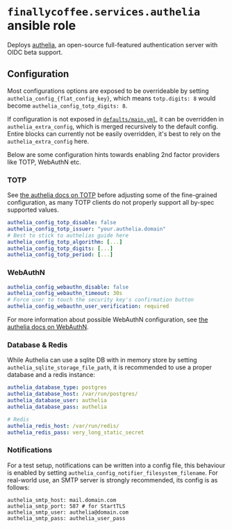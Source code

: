 # `finallycoffee.services.authelia` ansible role

Deploys [authelia](https://www.authelia.com), an open-source full-featured
authentication server with OIDC beta support.

## Configuration

Most configurations options are exposed to be overrideable by setting
`authelia_config_{flat_config_key}`, which means `totp.digits: 8`
would become `authelia_config_totp_digits: 8`.

If configuration is not exposed in [`defaults/main.yml`](defaults/main.yml),
it can be overridden in `authelia_extra_config`, which is merged recursively
to the default config. Entire blocks can currently not be easily overridden,
it's best to rely on the `authelia_extra_config` here.

Below are some configuration hints towards enabling 2nd factor
providers like TOTP, WebAuthN etc.

### TOTP

See [the authelia docs on TOTP](https://www.authelia.com/docs/configuration/one-time-password.html#algorithm)
before adjusting some of the fine-grained configuration, as many
TOTP clients do not properly support all by-spec supported values.

```yaml
authelia_config_totp_disable: false
authelia_config_totp_issuer: "your.authelia.domain"
# Best to stick to authelias guide here
authelia_config_totp_algorithm: [...]
authelia_config_totp_digits: [...]
authelia_config_totp_period: [...]
```

### WebAuthN

```yaml
authelia_config_webauthn_disable: false
authelia_config_webauthn_timeout: 30s
# Force user to touch the security key's confirmation button
authelia_config_webauthn_user_verification: required
```

For more information about possible WebAuthN configuration, see
[the authelia docs on WebAuthN](https://www.authelia.com/docs/configuration/webauthn.html).

### Database & Redis

While Authelia can use a sqlite DB with in memory store by setting
`authelia_sqlite_storage_file_path`, it is recommended to use a proper
database and a redis instance:
```yaml
authelia_database_type: postgres
authelia_database_host: /var/run/postgres/
authelia_database_user: authelia
authelia_database_pass: authelia

# Redis
authelia_redis_host: /var/run/redis/
authelia_redis_pass: very_long_static_secret

```

### Notifications

For a test setup, notifications can be written into a config file, this behaviour
is enabled by setting `authelia_config_notifier_filesystem_filename`. For real-world
use, an SMTP server is strongly recommended, its config is as follows:
```
authelia_smtp_host: mail.domain.com
authelia_smtp_port: 587 # for StartTLS
authelia_smtp_user: authelia@domain.com
authelia_smtp_pass: authelia_user_pass
```
